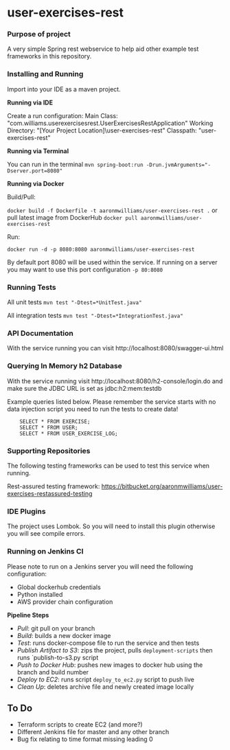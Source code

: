 # user-exercises-rest

### Purpose of project
A very simple Spring rest webservice to help aid other example test frameworks in this repository.

### Installing and Running
Import into your IDE as a maven project.

**Running via IDE**

Create a run configuration:
 Main Class:            "com.williams.userexercisesrest.UserExercisesRestApplication"
 Working Directory:     "[Your Project Location]\user-exercises-rest"
 Classpath:             "user-exercises-rest"
 
**Running via Terminal**

 You can run in the terminal `mvn spring-boot:run -Drun.jvmArguments="-Dserver.port=8080"`

**Running via Docker**

Build/Pull:

`docker build -f Dockerfile -t aaronmwilliams/user-exercises-rest .` or pull latest image from DockerHub `docker pull aaronmwilliams/user-exercises-rest`

Run:

`docker run -d -p 8080:8080 aaronmwilliams/user-exercises-rest`

By default port 8080 will be used within the service.  If running on a server you may want to use this port configuration `-p 80:8080`

### Running Tests
All unit tests
`mvn test "-Dtest=*UnitTest.java"`

All integration tests
`mvn test "-Dtest=*IntegrationTest.java"`


### API Documentation
With the service running you can visit http://localhost:8080/swagger-ui.html

### Querying In Memory h2 Database
With the service running visit http://localhost:8080/h2-console/login.do and make sure the JDBC URL is set as jdbc:h2:mem:testdb

Example queries listed below. Please remember the service starts with no data injection script you need to run the tests to create data!

```
    SELECT * FROM EXERCISE;
    SELECT * FROM USER;
    SELECT * FROM USER_EXERCISE_LOG;
 ```

### Supporting Repositories
The following testing frameworks can be used to test this service when running.

Rest-assured testing framework: https://bitbucket.org/aaronmwilliams/user-exercises-restassured-testing

### IDE Plugins
The project uses Lombok. So you will need to install this plugin otherwise you will see compile errors.

### Running on Jenkins CI
Please note to run on a Jenkins server you will need the following configuration:
- Global dockerhub credentials
- Python installed
- AWS provider chain configuration

**Pipeline Steps**
- *Pull*: git pull on your branch
- *Build*: builds a new docker image
- *Test*: runs docker-compose file to run the service and then tests
- *Publish Artifact to S3*: zips the project, pulls `deployment-scripts` then runs `publish-to-s3.py script
- *Push to Docker Hub*: pushes new images to docker hub using the branch and build number
- *Deploy to EC2*: runs script `deploy_to_ec2.py` script to push live
- *Clean Up*: deletes archive file and newly created image locally

## To Do
- Terraform scripts to create EC2 (and more?)
- Different Jenkins file for master and any other branch
- Bug fix relating to time format missing leading 0